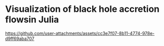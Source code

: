
# Visualization of black hole accretion flowsin Julia


https://github.com/user-attachments/assets/cc3e7f07-8b11-4774-978e-d9ff69aba707

